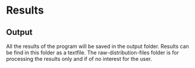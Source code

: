 # Results

## Output
All the results of the program will be saved in the output folder. Results can be find in this folder as a textfile. The raw-distribution-files folder is for processing the results only and if of no interest for the user.
